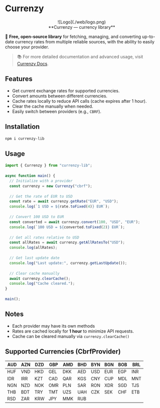 # Currenzy

<p align="center">
  ![Logo](./web/logo.png)
  <br>
  **Currenzy — currency library**
</p>

💱 **Free, open-source library** for fetching, managing, and converting up-to-date currency rates from multiple reliable sources, with the ability to easily choose your provider.

> 📚 For more detailed documentation and advanced usage, visit [Currenzy Docs](https://your-docs-link-here.com).

## Features

- Get current exchange rates for supported currencies.
- Convert amounts between different currencies.
- Cache rates locally to reduce API calls (cache expires after 1 hour).
- Clear the cache manually when needed.
- Easily switch between providers (e.g., `CBRF`).

## Installation
```bash
npm i currenzy-lib
```

## Usage
```javascript
import { Currenzy } from "currenzy-lib";

async function main() {
  // Initialize with a provider
  const currenzy = new Currenzy("cbrf");

  // Get the rate of EUR to USD
  const rate = await currenzy.getRate("EUR", "USD");
  console.log(`1 USD = ${rate.toFixed(4)} EUR`);

  // Convert 100 USD to EUR
  const converted = await currenzy.convert(100, "USD", "EUR");
  console.log(`100 USD = ${converted.toFixed(2)} EUR`);

  // Get all rates relative to USD
  const allRates = await currenzy.getAllRatesTo("USD");
  console.log(allRates);

  // Get last update date
  console.log("Last update:", currenzy.getLastUpdate());

  // Clear cache manually
  await currenzy.clearCache();
  console.log("Cache cleared.");
}

main();
```

## Notes
- Each provider may have its own methods
- Rates are cached locally for <strong>1 hour</strong> to minimize API requests.
- Cache can be cleared manually via ```currenzy.clearCache()```

## Supported Currencies (CbrfProvider)
| AUD | AZN | DZD | GBP | AMD | BHD | BYN | BGN | BOB | BRL |
|-----|-----|-----|-----|-----|-----|-----|-----|-----|-----|
| HUF | VND | HKD | GEL | DKK | AED | USD | EUR | EGP | INR |
| IDR | IRR | KZT | CAD | QAR | KGS | CNY | CUP | MDL | MNT |
| NGN | NZD | NOK | OMR | PLN | SAR | RON | XDR | SGD | TJS |
| THB | BDT | TRY | TMT | UZS | UAH | CZK | SEK | CHF | ETB |
| RSD | ZAR | KRW | JPY | MMK | RUB |     |     |     |     |

